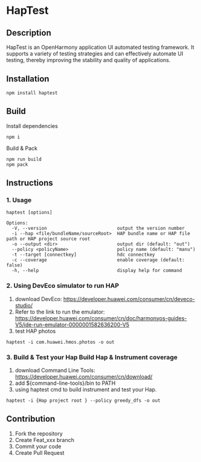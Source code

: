 # HapTest

## Description
HapTest is an OpenHarmony application UI automated testing framework. It supports a variety of testing strategies and can effectively automate UI testing, thereby improving the stability and quality of applications.

## Installation
```
npm install haptest
```

## Build
Install dependencies
```
npm i
```
Build & Pack
```
npm run build
npm pack
```

## Instructions

### 1. Usage 
```
haptest [options]

Options:
  -V, --version                          output the version number
  -i --hap <file/bundleName/sourceRoot>  HAP bundle name or HAP file path or HAP project source root
  -o --output <dir>                      output dir (default: "out")
  --policy <policyName>                  policy name (default: "manu")
  -t --target [connectkey]               hdc connectkey
  -c --coverage                          enable coverage (default: false)
  -h, --help                             display help for command
```

### 2. Using DevEco simulator to run HAP  

1.  download DevEco: https://developer.huawei.com/consumer/cn/deveco-studio/  
2.  Refer to the link to run the emulator: https://developer.huawei.com/consumer/cn/doc/harmonyos-guides-V5/ide-run-emulator-0000001582636200-V5
3.  test HAP photos
```
haptest -i com.huawei.hmos.photos -o out
```

### 3. Build & Test your Hap Build Hap & Instrument coverage
1. download Command Line Tools: https://developer.huawei.com/consumer/cn/download/
2. add ${command-line-tools}/bin to PATH
3. using haptest cmd to build instrument and test your Hap. 
```
haptest -i {Hap project root } --policy greedy_dfs -o out
```

## Contribution

1.  Fork the repository
2.  Create Feat_xxx branch
3.  Commit your code
4.  Create Pull Request

